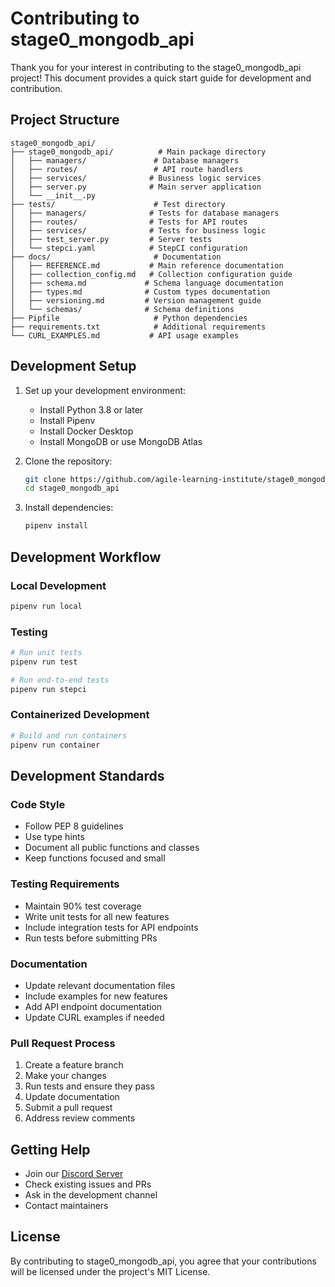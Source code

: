 # Contributing to stage0_mongodb_api

Thank you for your interest in contributing to the stage0_mongodb_api project! This document provides a quick start guide for development and contribution.

## Project Structure

```
stage0_mongodb_api/
├── stage0_mongodb_api/          # Main package directory
│   ├── managers/               # Database managers
│   ├── routes/                 # API route handlers
│   ├── services/              # Business logic services
│   ├── server.py              # Main server application
│   └── __init__.py
├── tests/                      # Test directory
│   ├── managers/              # Tests for database managers
│   ├── routes/                # Tests for API routes
│   ├── services/              # Tests for business logic
│   ├── test_server.py         # Server tests
│   └── stepci.yaml            # StepCI configuration
├── docs/                       # Documentation
│   ├── REFERENCE.md           # Main reference documentation
│   ├── collection_config.md   # Collection configuration guide
│   ├── schema.md             # Schema language documentation
│   ├── types.md              # Custom types documentation
│   ├── versioning.md         # Version management guide
│   └── schemas/              # Schema definitions
├── Pipfile                     # Python dependencies
├── requirements.txt            # Additional requirements
└── CURL_EXAMPLES.md           # API usage examples
```

## Development Setup

1. Set up your development environment:
   - Install Python 3.8 or later
   - Install Pipenv
   - Install Docker Desktop
   - Install MongoDB or use MongoDB Atlas

2. Clone the repository:
   ```bash
   git clone https://github.com/agile-learning-institute/stage0_mongodb_api.git
   cd stage0_mongodb_api
   ```

3. Install dependencies:
   ```bash
   pipenv install
   ```

## Development Workflow

### Local Development
```bash
pipenv run local
```

### Testing
```bash
# Run unit tests
pipenv run test

# Run end-to-end tests
pipenv run stepci
```

### Containerized Development
```bash
# Build and run containers
pipenv run container
```

## Development Standards

### Code Style
- Follow PEP 8 guidelines
- Use type hints
- Document all public functions and classes
- Keep functions focused and small

### Testing Requirements
- Maintain 90% test coverage
- Write unit tests for all new features
- Include integration tests for API endpoints
- Run tests before submitting PRs

### Documentation
- Update relevant documentation files
- Include examples for new features
- Add API endpoint documentation
- Update CURL examples if needed

### Pull Request Process
1. Create a feature branch
2. Make your changes
3. Run tests and ensure they pass
4. Update documentation
5. Submit a pull request
6. Address review comments

## Getting Help

- Join our [Discord Server](https://discord.gg/agile-learning-institute)
- Check existing issues and PRs
- Ask in the development channel
- Contact maintainers

## License

By contributing to stage0_mongodb_api, you agree that your contributions will be licensed under the project's MIT License. 